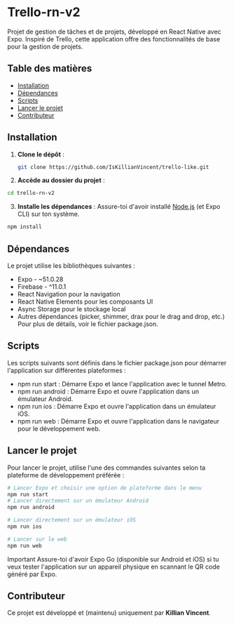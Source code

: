 # Trello-rn-v2

Projet de gestion de tâches et de projets, développé en React Native avec Expo. Inspiré de Trello, cette application offre des fonctionnalités de base pour la gestion de projets.

## Table des matières
- [Installation](#installation)
- [Dépendances](#dépendances)
- [Scripts](#scripts)
- [Lancer le projet](#lancer-le-projet)
- [Contributeur](#contributeur)

## Installation

1. **Clone le dépôt** :
   ```bash
   git clone https://github.com/IsKillianVincent/trello-like.git
   ```
2. **Accède au dossier du projet** :
  ```bash
  cd trello-rn-v2
  ```
3. **Installe les dépendances** : Assure-toi d'avoir installé [Node.js](https://nodejs.org/) (et Expo CLI) sur ton système.
```bash
npm install
```

## Dépendances
Le projet utilise les bibliothèques suivantes :
- Expo - ~51.0.28
- Firebase - ^11.0.1
- React Navigation pour la navigation
- React Native Elements pour les composants UI
- Async Storage pour le stockage local
- Autres dépendances (picker, shimmer, drax pour le drag and drop, etc.)
Pour plus de détails, voir le fichier package.json.

## Scripts
Les scripts suivants sont définis dans le fichier package.json pour démarrer l'application sur différentes plateformes :
- npm run start : Démarre Expo et lance l'application avec le tunnel Metro.
- npm run android : Démarre Expo et ouvre l'application dans un émulateur Android.
- npm run ios : Démarre Expo et ouvre l'application dans un émulateur iOS.
- npm run web : Démarre Expo et ouvre l'application dans le navigateur pour le développement web.


## Lancer le projet
Pour lancer le projet, utilise l'une des commandes suivantes selon ta plateforme de développement préférée :

```bash
# Lancer Expo et choisir une option de plateforme dans le menu
npm run start
# Lancer directement sur un émulateur Android
npm run android

# Lancer directement sur un émulateur iOS
npm run ios

# Lancer sur le web
npm run web
```
Important
Assure-toi d'avoir Expo Go (disponible sur Android et iOS) si tu veux tester l'application sur un appareil physique en scannant le QR code généré par Expo.

## Contributeur
Ce projet est développé et (maintenu) uniquement par **Killian Vincent**.
